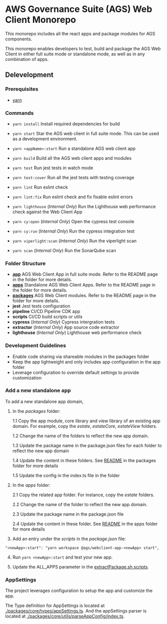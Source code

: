 # AWS Governance Suite (AGS) Web Client Monorepo

This monorepo includes all the react apps and package modules for AGS components.

This monorepo enables developers to test, build and package the AGS Web Client in either full suite mode or standalone mode, as well as in any combination of apps.

## Delevelopment

### Prerequisites

-   [yarn](https://classic.yarnpkg.com/en/docs/install#mac-stable)

### Commands

-   `yarn install`
    Install required dependencies for build

-   `yarn start`
    Star the AGS web client in full suite mode. This can be used as a development environment.

-   `yarn <appName>:start`
    Run a standalone AGS web client app

-   `yarn build`
    Build all the AGS web client apps and modules

-   `yarn test`
    Run jest tests in watch mode

-   `yarn test:cover`
    Run all the jest tests with testing coverage

-   `yarn lint`
    Run eslint check

-   `yarn lint:fix`
    Run eslint check and fix fixable eslint errors

-   `yarn lighthouse` (_Internal Only_)
    Run the Lighthouse web performance check against the Web Client App

-   `yarn cy:open` (_Internal Only_)
    Open the cypress test console

-   `yarn cy:run` (_Internal Only_)
    Run the cypress integration test

-   `yarn viperlight:scan` (_Internal Only_)
    Run the viperlight scan

-   `yarn scan` (_Internal Only_)
    Run the SonarQube scan

### Folder Structure

-   [**app**](./app/README.md) AGS Web Client App in full suite mode. Refer to the README page in the folder for more details.
-   [**apps**](./apps/README.md) Standalone AGS Web Client Apps. Refer to the README page in the folder for more details.
-   [**packages**](./packages/README.md) AGS Web Client modules. Refer to the README page in the folder for more details.
-   **jest** Jest tests configuration
-   **pipeline** CI/CD Pipeline CDK app
-   **scripts** CI/CD build scripts or utils
-   **cypress** (_Internal Only_) Cypress intergration tests
-   **extractor** (_Internal Only_) App source code extractor
-   **lighthouse** (_Internal Only_) Lighthouse web performance check

### Development Guidelines

-   Enable code sharing via shareable modules in the packages folder
-   Keep the app lightweight and only includes app configuration in the app folder
-   Leverage configuration to override default settings to provide customization

### Add a new standalone app

To add a new standalone app domain,

1. In the _packages_ folder:

    1.1 Copy the app module, core library and view library of an existing app domain. For example, copy the _estate_, _estateCore_, _estateView_ folders.

    1.2 Change the name of the folders to reflect the new app domain.

    1.3 Update the package name in the package.json files for each folder to reflect the new app domain

    1.4 Update the content in these folders. See [README](./packages/README.md) in the packages folder for more details

    1.5 Update the config in the index.ts file in the _<appName>_ folder

2. In the _apps_ folder:

    2.1 Copy the related app folder. For instance, copy the _estate_ folders.

    2.2 Change the name of the folder to reflect the new app domain.

    2.3 Update the package name in the package.json file

    2.4 Update the content in these folder. See [README](./apps/README.md) in the apps folder for more details

3. Add an entry under the _scripts_ in the _package.json_ file:

```
"<newApp>:start": "yarn workspace @ags/webclient-app-<newApp> start",
```

4. Run `yarn <newApp>:start` and test your new app.

5. Update the ALL_APPS parameter in the [extractPackage.sh scripts](./scripts/extractPackage.sh).

### AppSettings

The project leverages configuration to setup the app and customize the app.

The Type definition for AppSettings is located at [./packages/core/types/appSettings.ts](./packages/core/types/appSettings.ts). And the appSettings parser is located at [./packages/core/utils/parseAppConfig/index.ts](./packages/core/utils/parseAppConfig/index.ts).
